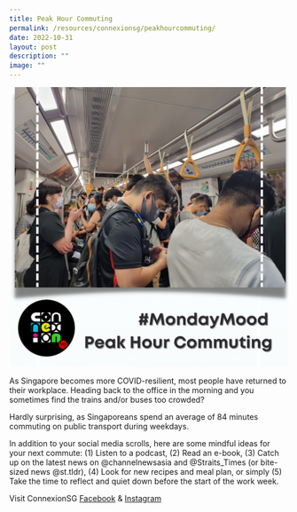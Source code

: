 ```yaml
---
title: Peak Hour Commuting
permalink: /resources/connexionsg/peakhourcommuting/
date: 2022-10-31
layout: post
description: ""
image: ""
---
```

![](/images/connexionsg/2022/Peak%20hour%20Commuting.png)

As Singapore becomes more COVID-resilient, most people have returned to their workplace. Heading back to the office in the morning and you sometimes find the trains and/or buses too crowded?

Hardly surprising, as Singaporeans spend an average of 84 minutes commuting on public transport during weekdays.

In addition to your social media scrolls, here are some mindful ideas for your next commute: (1) Listen to a podcast, (2) Read an e-book, (3) Catch up on the latest news on @channelnewsasia and @Straits\_Times (or bite-sized news @st.tldr), (4) Look for new recipes and meal plan, or simply (5) Take the time to reflect and quiet down before the start of the work week.

Visit ConnexionSG [Facebook](https://www.facebook.com/ConnexionSG) & [Instagram](https://www.instagram.com/connexionsg/)